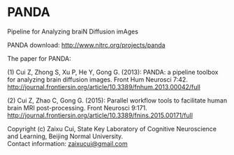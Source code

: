 # PANDA
Pipeline for Analyzing braiN Diffusion imAges

PANDA download: http://www.nitrc.org/projects/panda

The paper for PANDA: 

(1) Cui Z, Zhong S, Xu P, He Y, Gong G. (2013): PANDA: a pipeline toolbox for analyzing brain diffusion images. Front Hum Neurosci 7:42.
    http://journal.frontiersin.org/article/10.3389/fnhum.2013.00042/full
    
(2) Cui Z, Zhao C, Gong G. (2015): Parallel workflow tools to facilitate human brain MRI post-processing. Front Neurosci 9:171.
    http://journal.frontiersin.org/article/10.3389/fnins.2015.00171/full
    
Copyright (c) Zaixu Cui, State Key Laboratory of Cognitive Neuroscience and Learning, Beijing Normal University.  
Contact information: 
zaixucui@gmail.com